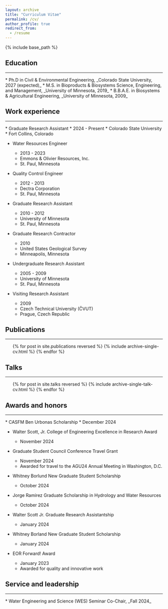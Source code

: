 ```yaml
---
layout: archive
title: "Curriculum Vitae"
permalink: /cv/
author_profile: true
redirect_from:
  - /resume
---
```


{% include base_path %}

<h2>Education</h2><hr />
* Ph.D in Civil & Environmental Engineering, _Colorado State University, 2027 (expected)_
* M.S. in Bioproducts & Biosystems Science, Engineering, and Management, _University of Minnesota, 2019_
* B.B.A.E. in Biosystems & Agricultural Engineering, _University of Minnesota, 2009_

<h2>Work experience</h2><hr />
* Graduate Research Assistant
  * 2024 - Present
  * Colorado State University
  * Fort Collins, Colorado

* Water Resources Engineer
  * 2013 - 2023
  * Emmons & Olivier Resources, Inc.
  * St. Paul, Minnesota

* Quality Control Engineer
  * 2012 - 2013
  * Dectra Corporation
  * St. Paul, Minnesota

* Graduate Research Assistant
  * 2010 - 2012
  * University of Minnesota
  * St. Paul, Minnesota

* Graduate Research Contractor
  * 2010
  * United States Geological Survey
  * Minneapolis, Minnesota

* Undergraduate Research Assistant
  * 2005 - 2009
  * University of Minnesota
  * St. Paul, Minnesota

* Visiting Research Assistant
  * 2009
  * Czech Technical University (ČVUT)
  * Prague, Czech Republic

<!--
<h2>Skills</h2><hr />
* Skill 1
* Skill 2
  * Sub-skill 2.1
  * Sub-skill 2.2
  * Sub-skill 2.3
* Skill 3
-->

<h2>Publications</h2><hr />
  <ul>{% for post in site.publications reversed %}
    {% include archive-single-cv.html %}
  {% endfor %}</ul>
  
<h2>Talks</h2><hr />
  <ul>{% for post in site.talks reversed %}
    {% include archive-single-talk-cv.html  %}
  {% endfor %}</ul>
  
<!--
<h2>Teaching</h2><hr />
  <ul>{% for post in site.teaching reversed %}
    {% include archive-single-cv.html %}
  {% endfor %}</ul>
-->

<h2>Awards and honors</h2><hr />
* CASFM Ben Urbonas Scholarship
  * December 2024

* Walter Scott, Jr. College of Engineering Excellence in Research Award
  * November 2024

* Graduate Student Council Conference Travel Grant
  * November 2024
  * Awarded for travel to the AGU24 Annual Meeting in Washington, D.C.

* Whitney Borlund New Graduate Student Scholarship
  * October 2024

* Jorge Ramirez Graduate Scholarship in Hydrology and Water Resources
  * October 2024

* Walter Scott Jr. Graduate Research Assistantship
  * January 2024

* Whitney Borland New Graduate Student Scholarship
  * January 2024

* EOR Forward! Award
  * January 2023
  * Awarded for quality and innovative work

<h2>Service and leadership</h2><hr />
* Water Engineering and Science (WES) Seminar Co-Chair, _Fall 2024_
